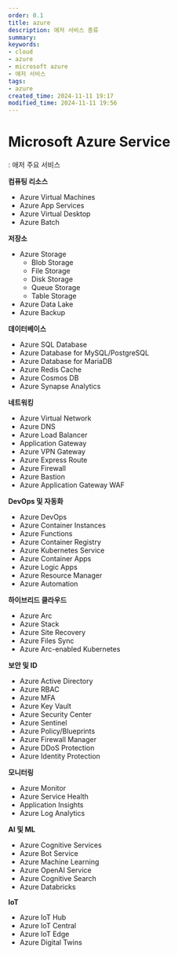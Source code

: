 ```yaml
---
order: 0.1
title: azure
description: 애저 서비스 종류
summary:
keywords:
- cloud
- azure
- microsoft azure
- 애저 서비스
tags:
- azure
created_time: 2024-11-11 19:17
modified_time: 2024-11-11 19:56
---
```


# Microsoft Azure Service
: 애저 주요 서비스

**컴퓨팅 리소스**
- Azure Virtual Machines
- Azure App Services
- Azure Virtual Desktop
- Azure Batch

**저장소**
- Azure Storage
  - Blob Storage
  - File Storage
  - Disk Storage
  - Queue Storage
  - Table Storage
- Azure Data Lake
- Azure Backup

**데이터베이스**
- Azure SQL Database
- Azure Database for MySQL/PostgreSQL
- Azure Database for MariaDB
- Azure Redis Cache
- Azure Cosmos DB
- Azure Synapse Analytics

**네트워킹**
- Azure Virtual Network
- Azure DNS
- Azure Load Balancer
- Application Gateway
- Azure VPN Gateway
- Azure Express Route
- Azure Firewall 
- Azure Bastion
- Azure Application Gateway WAF

**DevOps 및 자동화**
- Azure DevOps
- Azure Container Instances
- Azure Functions
- Azure Container Registry
- Azure Kubernetes Service
- Azure Container Apps
- Azure Logic Apps
- Azure Resource Manager
- Azure Automation

**하이브리드 클라우드**
- Azure Arc
- Azure Stack
- Azure Site Recovery
- Azure Files Sync
- Azure Arc-enabled Kubernetes

**보안 및 ID**
- Azure Active Directory
- Azure RBAC
- Azure MFA
- Azure Key Vault
- Azure Security Center
- Azure Sentinel
- Azure Policy/Blueprints
- Azure Firewall Manager
- Azure DDoS Protection
- Azure Identity Protection

**모니터링**
- Azure Monitor
- Azure Service Health
- Application Insights
- Azure Log Analytics

**AI 및 ML**
- Azure Cognitive Services
- Azure Bot Service
- Azure Machine Learning
- Azure OpenAI Service
- Azure Cognitive Search
- Azure Databricks

**IoT**
- Azure IoT Hub
- Azure IoT Central
- Azure IoT Edge
- Azure Digital Twins